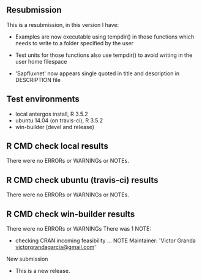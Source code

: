 ## Resubmission
This is a resubmission, in this version I have:

* Examples are now executable using tempdir() in those functions which needs to
  write to a folder specified by the user
  
* Test units for those functions also use tempdir() to avoid writing in the user
  home filespace

* 'Sapfluxnet' now appears single quoted in title and description in DESCRIPTION file

## Test environments
* local antergos install, R 3.5.2
* ubuntu 14.04 (on travis-ci), R 3.5.2
* win-builder (devel and release)

## R CMD check local results
There were no ERRORs or WARNINGs or NOTEs.

## R CMD check ubuntu (travis-ci) results
There were no ERRORs or WARNINGs or NOTEs.

## R CMD check win-builder results
There were no ERRORs or WARNINGs
There was 1 NOTE:

* checking CRAN incoming feasibility ... NOTE
Maintainer: 'Victor Granda <victorgrandagarcia@gmail.com>'

New submission

* This is a new release.
